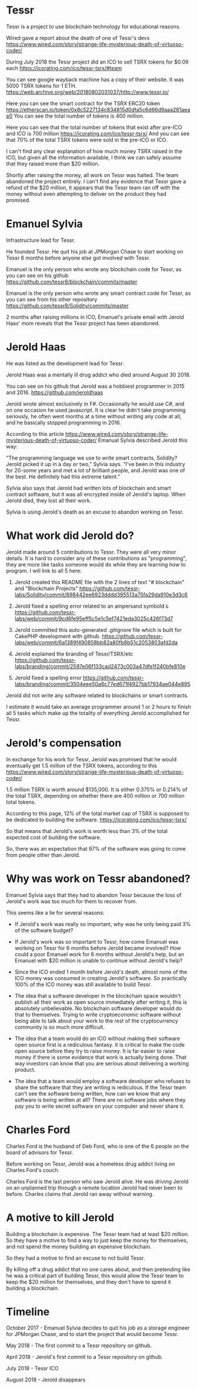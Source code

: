 Tessr
========

Tessr is a project to use blockchain technology for educational reasons.

Wired gave a report about the death of one of Tessr's devs https://www.wired.com/story/strange-life-mysterious-death-of-virtuoso-coder/

During July 2018 the Tessr project did an ICO to sell TSRX tokens for $0.09 each https://icorating.com/ico/tessr-tsrx/#team

You can see google wayback machine has a copy of their website. It was 5000 TSRX tokens for 1 ETH. https://web.archive.org/web/20180802031037/http://www.tessr.io/

Here you can see the smart contract for the TSRX ERC20 token https://etherscan.io/token/0x8c5227134c834815d0dfa5c6d66d9aaa281aeae0 You can see the total number of tokens is 400 million.

Here you can see that the total number of tokens that exist after pre-ICO and ICO is 700 million https://icorating.com/ico/tessr-tsrx/
And you can see that 70% of the total TSRX tokens were sold in the pre-ICO or ICO.

I can't find any clear explanation of how much money TSRX raised in the ICO, but given all the information available, I think we can safely assume that they raised more than $20 million.

Shortly after raising the money, all work on Tessr was halted. The team abandoned the project entirely.
I can't find any evidence that Tessr gave a refund of the $20 million, it appears that the Tessr team ran off with the money without even attempting to deliver on the product they had promised.

Emanuel Sylvia
=========

Infrastructure lead for Tessr.

He founded Tessr. He quit his job at JPMorgan Chase to start working on Tessr 6 months before anyone else got involved with Tessr.

Emanuel is the only person who wrote any blockchain code for Tessr, as you can see on his github https://github.com/tessr8/blockchain/commits/master

Emanuel is the only person who wrote any smart contract code for Tessr, as you can see from his other repository https://github.com/tessr8/Solidity/commits/master

2 months after raising millions in ICO, Emanuel's private email with Jerold Haas' mom reveals that the Tessr project has been abandoned.


Jerold Haas
========

He was listed as the development lead for Tessr.

Jerold Haas was a mentally ill drug addict who died around August 30 2018.

You can see on his github that Jerold was a hobbiest programmer in 2015 and 2016. https://github.com/jeroldhaas

Jerold wrote almost exclusively in F#. Occasionally he would use C#, and on one occasion he used javascript.
It is clear he didn't take programming seriously, he often went months at a time without writing any code at all, and he basically stopped programming in 2016.

According to this article https://www.wired.com/story/strange-life-mysterious-death-of-virtuoso-coder/ Emanual Sylvia described Jerold this way:

“The programming language we use to write smart contracts, Solidity? Jerold picked it up in a day or two,” Sylvia says. “I've been in this industry for 20-some years and met a lot of brilliant people, and Jerold was one of the best. He definitely had this extreme talent.”

Sylvia also says that Jerold had written lots of blockchain and smart contract software, but it was all encrypted inside of Jerold's laptop.
When Jerold died, they lost all their work.

Sylvia is using Jerold's death as an excuse to abandon working on Tessr.



What work did Jerold do?
=================

Jerold made around 5 contributions to Tessr. They were all very minor details. It is hard to consider any of these contributions as "programming", they are more like tasks someone would do while they are learning how to program. I will link to all 5 here:

1) Jerold created this README file with the 2 lines of text "# blockchain" and "Blockchain Projects" https://github.com/tessr-labs/Solidity/commit/898442ee6923dddd395513a75fa29da910e3d3c6

2) Jerold fixed a spelling error related to an ampersand symbold `&` https://github.com/tessr-labs/web/commit/9cd6fe95eff5c5e1c5ef7421eda3025c426f73d7

3) Jerold committed this auto-generated .gitignore file which is built for CakePHP development with github. https://github.com/tessr-labs/web/commit/6a1389f490858bb82a80fb8b51c2053803afd2da

4) Jerold explained the branding of Tessr/TSRX/etc https://github.com/tessr-labs/branding/commit/2597e06f133cad2473c003a47dfe1f240bfe810e

5) Jerold fixed a spelling error https://github.com/tessr-labs/branding/commit/3504eee50a6c77ed671f4927bb17934ae044e895

Jerold did not write any software related to blockchains or smart contracts.

I estimate it would take an average programmer around 1 or 2 hours to finish all 5 tasks which make up the totality of everything Jerold accomplished for Tessr. 


Jerold's compensation
===========

In exchange for his work for Tessr, Jerold was promised that he would eventually get 1.5 million of the TSRX tokens, according to this https://www.wired.com/story/strange-life-mysterious-death-of-virtuoso-coder/

1.5 million TSRX is worth around $135,000. It is either 0.375% or 0.214% of the total TSRX, depending on whether there are 400 million or 700 million total tokens.

According to this page, 12% of the total market cap of TSRX is supposed to be dedicated to building the software. https://icorating.com/ico/tessr-tsrx/

So that means that Jerold's work is worth less than 3% of the total expected cost of building the software.

So, there was an expectation that 97% of the software was going to come from people other than Jerold.


Why was work on Tessr abandoned?
===========

Emanuel Sylvia says that they had to abandon Tessr because the loss of Jerold's work was too much for them to recover from.

This seems like a lie for several reasons:

* If Jerold's work was really so important, why was he only being paid 3% of the software budget?

* If Jerold's work was so important to Tessr, how come Emanuel was working on Tessr for 6 months before Jerold became involved? How could a poor Emanuel work for 6 months without Jerold's help, but an Emanuel with $20 million is unable to continue without Jerold's help?

* Since the ICO ended 1 month before Jerold's death, almost none of the ICO money was consumed in creating Jerold's software. So practically 100% of the ICO money was still available to build Tessr.

* The idea that a software developer in the blockchain space wouldn't publish all their work as open source immediately after writing it, this is absolutely unbelievable. No blockchain software developer would do that to themselves. Trying to write cryptoeconomic software without being able to talk about your work to the rest of the cryptocurrency community is so much more difficult. 

* The idea that a team would do an ICO without making their software open source first is a rediculous fantasy. It is critical to make the code open source before they try to raise money. It is far easier to raise money if there is some evidence that work is actually being done. That way investors can know that you are serious about delivering a working product.

* The idea that a team would employ a software developer who refuses to share the software that they are writing is rediculous. If the Tessr team can't see the software being written, how can we know that any software is being written at all? There are no software jobs where they pay you to write secret software on your computer and never share it.


Charles Ford
==========

Charles Ford is the husband of Deb Ford, who is one of the 6 people on the board of advisors for Tessr.

Before working on Tessr, Jerold was a homeless drug addict living on Charles Ford's couch.

Charles Ford is the last person who saw Jerold alive. He was driving Jerold on an unplanned trip through a remote location Jerold had never been to before. Charles claims that Jerold ran away without warning.


A motive to kill Jerold
==========

Building a blockchain is expensive.
The Tessr team had at least $20 million.
So they have a motive to find a way to just keep the money for themselves, and not spend the money building an expensive blockchain.

So they had a motive to find an excuse to not build Tessr.

By killing off a drug addict that no one cares about, and then pretending like he was a critical part of building Tessr, this would allow the Tessr team to keep the $20 million for themselves, and they don't have to spend it building a blockchain.


Timeline
=========

October 2017 - Emanuel Sylvia decides to quit his job as a storage engineer for JPMorgan Chase, and to start the project that would become Tessr.

May 2018 - The first commit to a Tessr repository on github.

April 2018 - Jerold's first commit to a Tessr repository on github.

July 2018 - Tessr ICO

August 2018 - Jerold disappears